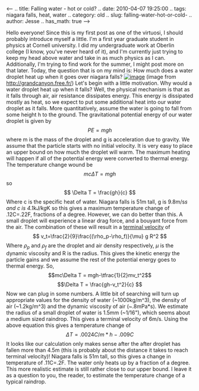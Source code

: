 <--
.. title: Falling water - hot or cold?
.. date: 2010-04-07 19:25:00
.. tags: niagara falls, heat, water
.. category: old
.. slug: falling-water-hot-or-cold-
.. author: Jesse
.. has_math: true
-->


Hello everyone! Since this is my first post as one of the virtuosi, I
should probably introduce myself a little. I'm a first year graduate
student in physics at Cornell university. I did my undergraduate work at
Oberlin college (I know, you've never heard of it), and I'm currently
just trying to keep my head above water and take in as much physics as I
can. Additionally, I'm trying to find work for the summer, I might post
more on that later. Today, the question that is on my mind is: How much
does a water droplet heat up when it goes over niagara falls?
[![image](http://2.bp.blogspot.com/_SYZpxZOlcb0/S70wftXc-QI/AAAAAAAAAAM/ytO82-q8Rio/s320/Aerial+View+of+Niagara+Falls,+Ontario,+Canada.jpg)](http://2.bp.blogspot.com/_SYZpxZOlcb0/S70wftXc-QI/AAAAAAAAAAM/ytO82-q8Rio/s1600/Aerial+View+of+Niagara+Falls,+Ontario,+Canada.jpg)
(image from http://grandcanyon.free.fr/)
Let's begin with a little motivation. Why would a water droplet heat up
when it falls? Well, the physical mechanism is that as it falls through
air, air resistance dissipates energy. This energy is dissipated mostly
as heat, so we expect to put some additional heat into our water droplet
as it falls. More quantitatively, assume the water is going to fall from
some height h to the ground. The gravitational potential energy of our
water droplet is given by $$ PE=mgh $$ where m is the mass of the
droplet and g is acceleration due to gravity. We assume that the
particle starts with no initial velocity. It is very easy to place an
upper bound on how much the droplet will warm. The maximum heating will
happen if all of the potential energy were converted to thermal energy.
The temperature change wound be $$ mc\Delta T = mgh $$ so $$ \Delta T
= \frac{gh}{c} $$ Where c is the specific heat of water. Niagara falls
is 51m tall, g is 9.8m/s*s and c is 4.1kJ/kg*K so this gives a maximum
temperature change of .12C=.22F, fractions of a degree. However, we can
do better than this. A small droplet will experience a linear drag
force, and a bouyant force from the air. The combination of these will
result in a [terminal
velocity](http://en.wikipedia.org/wiki/Stokes%27_law) of $$
v_t=\frac{2}{9}\frac{(\rho_p-\rho_f)}{\mu} g R^2 $$ Where
$\rho_p \text{ and } \rho_f$ are the droplet and air density
respectively, $\mu$ is the dynamic viscosity and R is the radius. This
gives the kinetic energy the particle gains and we assume the rest of
the potential energy goes to thermal energy. So, $$mc\Delta T =
mgh-\tfrac{1}{2}mv_t^2$$ $$\Delta T = \frac{gh-v_t^2}{c} $$ Now
we can plug in some numbers. A little bit of searching will turn up
appropriate values for the density of water (\~1000kg/m^3), the density
of air (\~1.2kg/m^3) and the dynamic viscosity of air (\~.8mPa*s). We
estimate the radius of a small droplet of water is 1.5mm (\~1/16"),
which seems about a medium sized raindrop. This gives a terminal
velocity of 6m/s. Using the above equation this gives a temperature
change of $$ \Delta T = .0024C/m*h-.009C $$ It looks like our
calculation only makes sense after the after droplet has fallen more
than 4.5m (this is probably about the distance it takes to reach
terminal velocity)! Niagara falls is 51m tall, so this gives a change in
temperature of .11C=.2F. The water only heats up by a fraction of a
degree. This more realistic estimate is still rather close to our upper
bound. I leave it as a question to you, the reader, to estimate the
temperature change of a typical raindrop.
